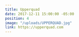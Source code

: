 ```yaml
---
title: Upperquad
date: 2017-12-11 15:00:00 -05:00
position: 4
image: "/uploads/UPPERQUAD.jpg"
link: https://upperquad.com
---
```


